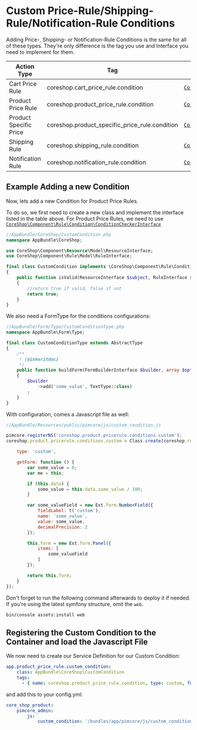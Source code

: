 # Custom Price-Rule/Shipping-Rule/Notification-Rule Conditions

Adding Price-, Shipping- or Notification-Rule Conditions is the same for all of these types. They're only difference is the
tag you use and Interface you need to implement for them.


| Action Type               | Tag                                              | Interface/AbstractClass                                     |
| ------------------------- | ------------------------------------------------ | ----------------------------------------------------------- |
| Cart Price Rule           | coreshop.cart_price_rule.condition               | [```CoreShop\Component\Order\Cart\Rule\Condition\AbstractConditionChecker```](https://github.com/coreshop/CoreShop/blob/master/src/CoreShop/Component/Order/Cart/Rule/Condition/AbstractConditionChecker.php) |
| Product Price Rule        | coreshop.product_price_rule.condition            | [```CoreShop\Component\Rule\Condition\ConditionCheckerInterface```](https://github.com/coreshop/CoreShop/blob/master/src/CoreShop/Component/Rule/Condition/ConditionCheckerInterface.php) |
| Product Specific Price    | coreshop.product_specific_price_rule.condition   | [```CoreShop\Component\Rule\Condition\ConditionCheckerInterface```](https://github.com/coreshop/CoreShop/blob/master/src/CoreShop/Component/Rule/Condition/ConditionCheckerInterface.php) |
| Shipping Rule             | coreshop.shipping_rule.condition                 | [```CoreShop\Component\Shipping\Rule\Condition\CategoriesConditionChecker```](https://github.com/coreshop/CoreShop/blob/master/src/CoreShop/Component/Shipping/Rule/Condition/AbstractConditionChecker.php) |
| Notification Rule         | coreshop.notification_rule.condition             | [```CoreShop\Component\Notification\Rule\Condition\AbstractConditionChecker```](https://github.com/coreshop/CoreShop/blob/master/src/CoreShop/Component/Notification/Rule/Condition/AbstractConditionChecker.php) |


## Example Adding a new Condition
Now, lets add a new Condition for Product Price Rules.

To do so, we first need to create a new class and implement the interface listed in the table above. For Product Price Rules, we need to use
[```CoreShop\Component\Rule\Condition\ConditionCheckerInterface```](https://github.com/coreshop/CoreShop/blob/master/src/CoreShop/Component/Rule/Condition/ConditionCheckerInterface.php)

```php
//AppBundle/CoreShop/CustomCondition.php
namespace AppBundle\CoreShop;

use CoreShop\Component\Resource\Model\ResourceInterface;
use CoreShop\Component\Rule\Model\RuleInterface;

final class CustomCondition implements \CoreShop\Component\Rule\Condition\ConditionCheckerInterface
{
    public function isValid(ResourceInterface $subject, RuleInterface $rule, array $configuration, array $params = []): bool
    {
        //return true if valid, false if not
        return true;
    }
}
```

We also need a FormType for the conditions configurations:

```php
//AppBundle/Form/Type/CustomConditionType.php
namespace AppBundle\Form\Type;

final class CustomConditionType extends AbstractType
{
    /**
     * {@inheritdoc}
     */
    public function buildForm(FormBuilderInterface $builder, array $options): void
    {
        $builder
            ->add('some_value', TextType::class)
        ;
    }
}
```

With configuration, comes a Javascript file as well:

```javascript
//AppBundle/Resources/public/pimcore/js/custom_condition.js

pimcore.registerNS('coreshop.product.pricerule.conditions.custom');
coreshop.product.pricerule.conditions.custom = Class.create(coreshop.rules.conditions.abstract, {

    type: 'custom',

    getForm: function () {
        var some_value = 0;
        var me = this;

        if (this.data) {
            some_value = this.data.some_value / 100;
        }

        var some_valueField = new Ext.form.NumberField({
            fieldLabel: t('custom'),
            name: 'some_value',
            value: some_value,
            decimalPrecision: 2
        });

        this.form = new Ext.form.Panel({
            items: [
                some_valueField
            ]
        });

        return this.form;
    }
});
```

Don't forget to run the following command afterwards to deploy it if needed. If you're using the latest symfony structure, omit the `web`.
```
bin/console assets:install web
```


## Registering the Custom Condition to the Container and load the Javascript File
We now need to create our Service Definition for our Custom Condition:

```yaml
app.product_price_rule.custom_condition:
    class: AppBundle\CoreShop\CustomCondition
    tags:
      - { name: coreshop.product_price_rule.condition, type: custom, form-type: AppBundle\Form\Type\CustomConditionType }
```

and add this to your config.yml:

```yaml
core_shop_product:
    pimcore_admin:
        js:
            custom_condition: '/bundles/app/pimcore/js/custom_condition.js'
```
